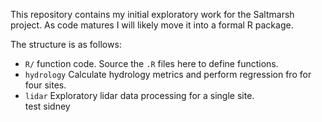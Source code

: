 This repository contains my initial exploratory work for the Saltmarsh project.
As code matures I will likely move it into a formal R package.

The structure is as follows:
* `R/`  function code.  Source the `.R` files here to define functions.
*  `hydrology`  Calculate hydrology metrics and perform regression fro 
  for four sites.
* `lidar`  Exploratory lidar data processing for a single site.  
test
sidney

